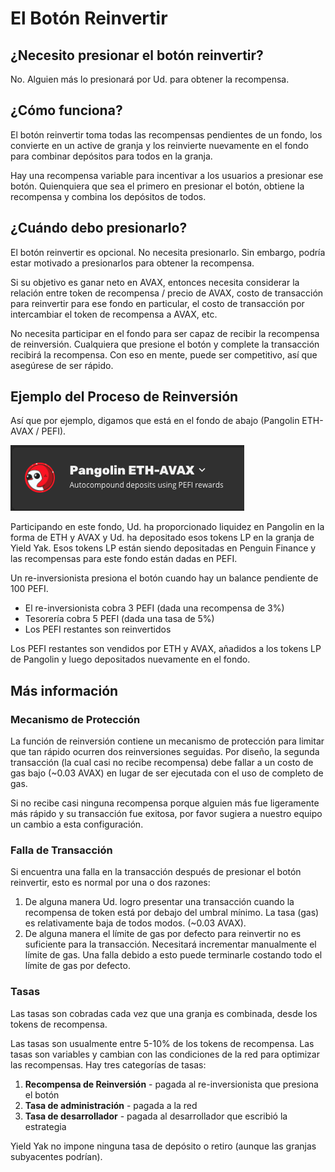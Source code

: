 # El Botón Reinvertir

## ¿Necesito presionar el botón reinvertir?

No. Alguien más lo presionará por Ud. para obtener la recompensa.

## ¿Cómo funciona?

El botón reinvertir toma todas las recompensas pendientes de un fondo, los convierte en un active de granja y los reinvierte nuevamente en el fondo para combinar depósitos para todos en la granja.

Hay una recompensa variable para incentivar a los usuarios a presionar ese botón. Quienquiera que sea el primero en presionar el botón, obtiene la recompensa y combina los depósitos de todos.

## ¿Cuándo debo presionarlo?

El botón reinvertir es opcional. No necesita presionarlo. Sin embargo, podría estar motivado a presionarlos para obtener la recompensa.

Si su objetivo es ganar neto en AVAX, entonces necesita considerar la relación entre token de recompensa / precio de AVAX, costo de transacción para reinvertir para ese fondo en particular, el costo de transacción por intercambiar el token de recompensa a AVAX, etc.

No necesita participar en el fondo para ser capaz de recibir la recompensa de reinversión. Cualquiera que presione el botón y complete la transacción recibirá la recompensa. Con eso en mente, puede ser competitivo, así que asegúrese de ser rápido.

## Ejemplo del Proceso de Reinversión

Así que por ejemplo, digamos que está en el fondo de abajo \(Pangolin ETH-AVAX / PEFI\). 

![](../.gitbook/assets/screen-shot-2021-05-14-at-9.06.18-pm.png)

Participando en este fondo, Ud. ha proporcionado liquidez en Pangolin en la forma de ETH y AVAX y Ud. ha depositado esos tokens LP en la granja de Yield Yak. Esos tokens LP están siendo depositadas en Penguin Finance y las recompensas para este fondo están dadas en PEFI.

Un re-inversionista presiona el botón cuando hay un balance pendiente de 100 PEFI.

* El re-inversionista cobra 3 PEFI \(dada una recompensa de 3%\)
* Tesorería cobra 5 PEFI \(dada una tasa de 5%\)
* Los PEFI restantes son reinvertidos

Los PEFI restantes son vendidos por ETH y AVAX, añadidos a los tokens LP de Pangolin y luego depositados nuevamente en el fondo.

## Más información

### Mecanismo de Protección

La función de reinversión contiene un mecanismo de protección para limitar que tan rápido ocurren dos reinversiones seguidas. Por diseño, la segunda transacción \(la cual casi no recibe recompensa\) debe fallar a un costo de gas bajo \(~0.03 AVAX\) en lugar de ser ejecutada con el uso de completo de gas.

Si no recibe casi ninguna recompensa porque alguien más fue ligeramente más rápido y su transacción fue exitosa, por favor sugiera a nuestro equipo un cambio a esta configuración.

### Falla de Transacción

Si encuentra una falla en la transacción después de presionar el botón reinvertir, esto es normal por una o dos razones:

1. De alguna manera Ud. logro presentar una transacción cuando la recompensa de token está por debajo del umbral mínimo. La tasa \(gas\) es relativamente baja de todos modos. \(~0.03 AVAX\).
2. De alguna manera el límite de gas por defecto para reinvertir no es suficiente para la transacción. Necesitará incrementar manualmente el límite de gas. Una falla debido a esto puede terminarle costando todo el límite de gas por defecto.

### Tasas

Las tasas son cobradas cada vez que una granja es combinada, desde los tokens de recompensa.

Las tasas son usualmente entre 5-10% de los tokens de recompensa. Las tasas son variables y cambian con las condiciones de la red para optimizar las recompensas. Hay tres categorías de tasas:

1. **Recompensa de Reinversión** - pagada al re-inversionista que presiona el botón
2. **Tasa de administración** - pagada a la red
3. **Tasa de desarrollador** - pagada al desarrollador que escribió la estrategia

Yield Yak no impone ninguna tasa de depósito o retiro \(aunque las granjas subyacentes podrían\).

  

